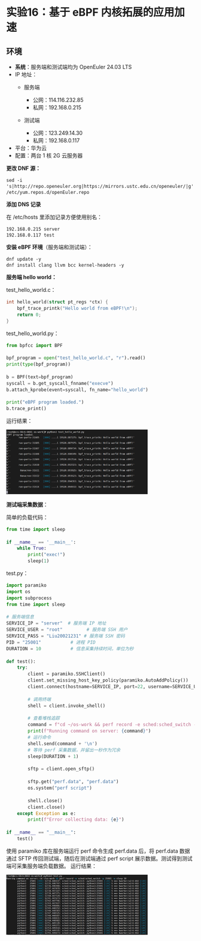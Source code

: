 # 实验16：基于 eBPF 内核拓展的应用加速

## 环境

* **系统**：服务端和测试端均为 OpenEuler 24.03 LTS
* IP 地址：
  * 服务端
    * 公网：114.116.232.85
    * 私网：192.168.0.215

  * 测试端
    * 公网：123.249.14.30
    * 私网：192.168.0.117
* 平台：华为云
* 配置：两台 1 核 2G 云服务器

**更改 DNF 源：**

```shell
sed -i 's|http://repo.openeuler.org|https://mirrors.ustc.edu.cn/openeuler/|g' /etc/yum.repos.d/openEuler.repo
```

**添加 DNS 记录**

在 /etc/hosts 里添加记录方便使用别名：

```
192.168.0.215 server
192.168.0.117 test
```

**安装 eBPF 环境**（服务端和测试端）：

```shell
dnf update -y
dnf install clang llvm bcc kernel-headers -y
```

**服务端 hello world：**

test_hello_world.c：

```c
int hello_world(struct pt_regs *ctx) {
    bpf_trace_printk("Hello world from eBPF!\n");
    return 0;
}
```

test_hello_world.py：

```python
from bpfcc import BPF

bpf_program = open("test_hello_world.c", "r").read()
print(type(bpf_program))

b = BPF(text=bpf_program)
syscall = b.get_syscall_fnname("execve")
b.attach_kprobe(event=syscall, fn_name="hello_world")

print("eBPF program loaded.")
b.trace_print()
```

运行结果：

<img src="./assets/ebpf运行.png" height="75%" width="75%">

**测试端采集数据**：

简单的负载代码：

```python
from time import sleep

if __name__ == '__main__':
    while True:
        print("exec!")
        sleep(1)
```

test.py：

```python
import paramiko
import os
import subprocess
from time import sleep

# 服务端信息
SERVICE_IP = "server"  # 服务端 IP 地址
SERVICE_USER = "root"         # 服务端 SSH 用户
SERVICE_PASS = "Liu20021231" # 服务端 SSH 密码
PID = "25001"           # 进程 PID
DURATION = 10           # 信息采集持续时间，单位为秒

def test():
    try:
        client = paramiko.SSHClient()
        client.set_missing_host_key_policy(paramiko.AutoAddPolicy())
        client.connect(hostname=SERVICE_IP, port=22, username=SERVICE_USER, password=SERVICE_PASS)

        # 调用终端
        shell = client.invoke_shell()

        # 查看堆栈追踪
        command = f"cd ~/os-work && perf record -e sched:sched_switch -p {PID} -a sleep {DURATION}"
        print(f"Running command on server: {command}")
		# 运行命令
        shell.send(command + '\n')
		# 等待 perf 采集数据，并留出一秒作为冗余
        sleep(DURATION + 1)

        sftp = client.open_sftp()

        sftp.get("perf.data", "perf.data")
        os.system("perf script")

        shell.close()
        client.close()
    except Exception as e:
        print(f"Error collecting data: {e}")

if __name__ == "__main__":
    test()

```

使用 paramiko 库在服务端运行 perf 命令生成 perf.data 后，将 perf.data 数据通过 SFTP 传回测试端，随后在测试端通过 perf script 展示数据。测试得到测试端可采集服务端负载数据。
运行结果：

<img src="./assets/采集数据.png" height="75%" width="75%">